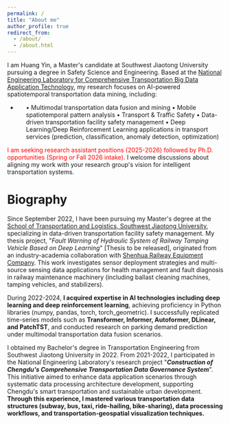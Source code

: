 ```yaml
---
permalink: /
title: "About me"
author_profile: true
redirect_from: 
  - /about/
  - /about.html
---
```


I am Huang Yin, a Master's candidate at Southwest Jiaotong University pursuing a degree in Safety Science and Engineering. Based at the [National Engineering Laboratory for Comprehensive Transportation Big Data Application Technology](https://ctt.swjtu.edu.cn/yethan/WebIndexAction?setAction=common&sid=79FADCFD4573759D), my research focuses on AI-powered spatiotemporal transportation data mining, including:  
- <p style="margin-left: 20px;">
  • Multimodal transportation data fusion and mining  
  • Mobile spatiotemporal pattern analysis  
  • Transport & Traffic Safety  
  • Data-driven transportation facility safety management  
  • Deep Learning/Deep Reinforcement Learning applications in transport services (prediction, classification, anomaly detection, optimization)  
</p>

<font color=Red>I am seeking research assistant positions (2025-2026) followed by Ph.D. opportunities (Spring or Fall 2026 intake). </font>
I welcome discussions about aligning my work with your research group's vision for intelligent transportation systems.


Biography
======
Since September 2022, I have been pursuing my Master's degree at the [School of Transportation and Logistics, Southwest Jiaotong University](https://ctt.swjtu.edu.cn/yethan/WebIndexAction), specializing in data-driven transportation facility safety management. My thesis project, "_Fault Warning of Hydraulic System of Railway Tamping Vehicle Based on Deep Learning_" [Thesis to be released], originated from an industry-academia collaboration with [Shenhua Railway Equipment Company](http://www.shenhuachina.com/). This work investigates sensor deployment strategies and multi-source sensing data applications for health management and fault diagnosis in railway maintenance machinery (including ballast cleaning machines, tamping vehicles, and stabilizers).

During 2022-2024, **I acquired expertise in AI technologies including deep learning and deep reinforcement learning**, achieving proficiency in Python libraries (numpy, pandas, torch, torch_geometric). I successfully replicated time-series models such as **Transformer, Informer, Autoformer, DLinear, and PatchTST**, and conducted research on parking demand prediction under multimodal transportation data fusion scenarios.

I obtained my Bachelor's degree in Transportation Engineering from Southwest Jiaotong University in 2022. From 2021-2022, I participated in the National Engineering Laboratory's research project "_**Construction of Chengdu's Comprehensive Transportation Data Governance System**_". This initiative aimed to enhance data application scenarios through systematic data processing architecture development, supporting Chengdu's smart transportation and sustainable urban development. **Through this experience, I mastered various transportation data structures (subway, bus, taxi, ride-hailing, bike-sharing), data processing workflows, and transportation-geospatial visualization techniques.**
